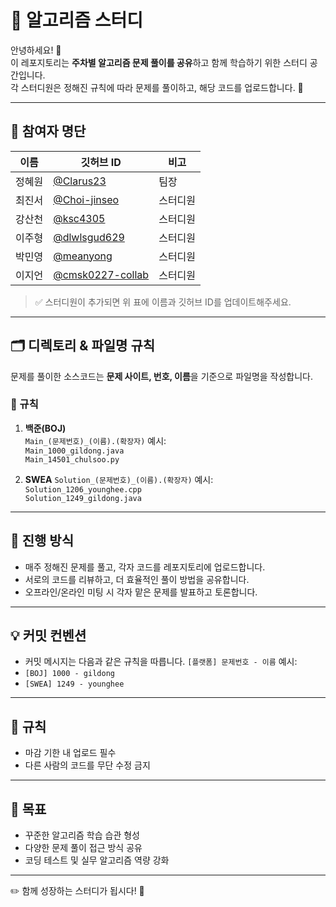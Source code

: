 # 🧩 알고리즘 스터디

안녕하세요! 👋  
이 레포지토리는 **주차별 알고리즘 문제 풀이를 공유**하고 함께 학습하기 위한 스터디 공간입니다.  
각 스터디원은 정해진 규칙에 따라 문제를 풀이하고, 해당 코드를 업로드합니다. 🚀

---

## 📌 참여자 명단

| 이름   | 깃허브 ID | 비고 |
|--------|-----------|------|
| 정혜원 | [@Clarus23](https://github.com/Clarus23) | 팀장 |
| 최진서 | [@Choi-jinseo](https://github.com/Choi-jinseo) | 스터디원 |
| 강산천 | [@ksc4305](https://github.com/ksc4305) | 스터디원 |
| 이주형 | [@dlwlsgud629](https://github.com/dlwngud629) | 스터디원 |
| 박민영 | [@meanyong](https://github.com/meanyong) | 스터디원 |
| 이지언 | [@cmsk0227-collab](https://github.com/cmsk0227-collab) | 스터디원 |

> ✅ 스터디원이 추가되면 위 표에 이름과 깃허브 ID를 업데이트해주세요.

---

## 🗂️ 디렉토리 & 파일명 규칙

문제를 풀이한 소스코드는 **문제 사이트, 번호, 이름**을 기준으로 파일명을 작성합니다.

### 📖 규칙

1. **백준(BOJ)**  
`Main_(문제번호)_(이름).(확장자)`
예시:  
`Main_1000_gildong.java`  
`Main_14501_chulsoo.py`

2. **SWEA**
`Solution_(문제번호)_(이름).(확장자)`
예시:  
`Solution_1206_younghee.cpp`  
`Solution_1249_gildong.java`

---

## 📅 진행 방식

- 매주 정해진 문제를 풀고, 각자 코드를 레포지토리에 업로드합니다.
- 서로의 코드를 리뷰하고, 더 효율적인 풀이 방법을 공유합니다.
- 오프라인/온라인 미팅 시 각자 맡은 문제를 발표하고 토론합니다.

---

## 💡 커밋 컨벤션

- 커밋 메시지는 다음과 같은 규칙을 따릅니다.
`[플랫폼] 문제번호 - 이름`
예시:
- `[BOJ] 1000 - gildong`
- `[SWEA] 1249 - younghee`

---

## 🤝 규칙

- 마감 기한 내 업로드 필수  
- 다른 사람의 코드를 무단 수정 금지  

---

## 🌟 목표

- 꾸준한 알고리즘 학습 습관 형성  
- 다양한 문제 풀이 접근 방식 공유  
- 코딩 테스트 및 실무 알고리즘 역량 강화  

---

✏️ 함께 성장하는 스터디가 됩시다! 🚀
